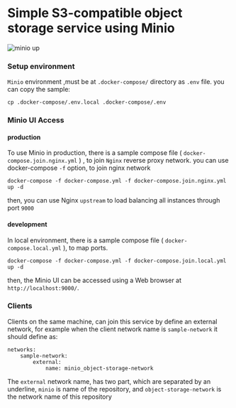 # Simple S3-compatible object storage service using Minio
![minio up](https://user-images.githubusercontent.com/6056661/111041989-4da76c00-8450-11eb-9a84-9ae00740d024.png)
### Setup environment

`Minio` environment ,must be at `.docker-compose/` directory as `.env` file. you can copy the sample:
```
cp .docker-compose/.env.local .docker-compose/.env
```

### Minio UI Access

#### production
To use Minio in production, there is a sample compose file ( `docker-compose.join.nginx.yml` ) , to join `Nginx` reverse proxy network.
you can use docker-compose `-f` option, to join nginx network

```
docker-compose -f docker-compose.yml -f docker-compose.join.nginx.yml up -d
```
then, you can use Nginx `upstream` to load balancing all instances through port `9000`
#### development
In local environment, there is a sample compose file ( `docker-compose.local.yml` ), to map ports.

```
docker-compose -f docker-compose.yml -f docker-compose.join.local.yml up -d
```

then, the Minio UI can be accessed using a Web browser at `http://localhost:9000/`.

### Clients

Clients on the same machine, can join this service by define an external network,
for example when the client network name is `sample-network` it should define as:

```
networks:
    sample-network:
        external:
            name: minio_object-storage-network
```

The `external` network name, has two part, which are separated by an underline, `minio` is name of the repository, and `object-storage-network` is the network name of this repository
